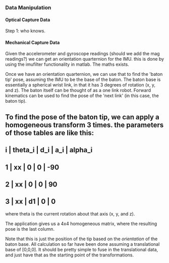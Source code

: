### Data Manipulation

#### Optical Capture Data

Step 1: who knows.


#### Mechanical Capture Data
Given the accelerometer and gyroscope readings (should we add the mag readings?) we can get an orientation quarternion for the IMU.
this is done by using the imufilter functionality in matlab. The maths exists.

Once we have an orientation quarternion, we can use that to find the 'baton tip' pose, assuming the IMU to be the base of the baton.
The baton base is essentially a spherical wrist link, in that it has 3 degrees of rotation (x, y, and z). The baton itself can be thought of as a one link robot. Forward kinematics can be used to find the pose of the 'next link' (in this case, the baton tip).

To find the pose of the baton tip, we can apply a homogeneous transform 3 times. the parameters of those tables are like this:
----------------------------------
 i | theta_i | d_i | a_i | alpha_i
----------------------------------
 1 |    xx   |  0  |  0  |  -90
----------------------------------
 2 |    xx   |  0  |  0  |   90
----------------------------------
 3 |    xx   |  d1 |  0  |   0
----------------------------------

where theta is the current rotation about that axis (x, y, and z).

The application gives us a 4x4 homogeneous matrix, where the resulting pose is the last column.

Note that this is just the position of the tip based on the *orientation* of the baton base. All calculation so far have been done assuming a translational base of [0,0,0]. It should be pretty simple to fuse in the translational data, and just have that as the starting point of the transformations.